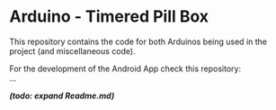 # Arduino - Timered Pill Box

This repository contains the code for both Arduinos being used in the project (and miscellaneous code).

For the development of the Android App check this repository:  
...

***(todo: expand Readme.md)***
